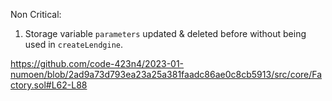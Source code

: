 Non Critical:

1. Storage variable `parameters` updated & deleted before without being used in `createLendgine`.

https://github.com/code-423n4/2023-01-numoen/blob/2ad9a73d793ea23a25a381faadc86ae0c8cb5913/src/core/Factory.sol#L62-L88